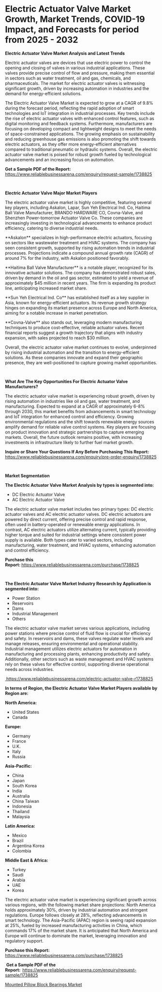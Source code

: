 <p><h1>Electric Actuator Valve Market Growth, Market Trends, COVID-19 Impact, and Forecasts for period from 2025 - 2032</h1></p><p><strong>Electric Actuator Valve Market Analysis and Latest Trends</strong></p>
<p><p>Electric actuator valves are devices that use electric power to control the opening and closing of valves in various industrial applications. These valves provide precise control of flow and pressure, making them essential in sectors such as water treatment, oil and gas, chemicals, and pharmaceuticals. The market for electric actuator valves is witnessing significant growth, driven by increasing automation in industries and the demand for energy-efficient solutions.</p><p>The Electric Actuator Valve Market is expected to grow at a CAGR of 9.8% during the forecast period, reflecting the rapid adoption of smart technologies and IoT integration in industrial processes. Key trends include the rise of electric actuator valves with enhanced control features, such as digital monitoring and feedback systems. Furthermore, manufacturers are focusing on developing compact and lightweight designs to meet the needs of space-constrained applications. The growing emphasis on sustainability and reducing greenhouse gas emissions is also promoting the shift towards electric actuators, as they offer more energy-efficient alternatives compared to traditional pneumatic or hydraulic systems. Overall, the electric actuator valve market is poised for robust growth fueled by technological advancements and an increasing focus on automation.</p></p>
<p><strong>Get a Sample PDF of the Report:&nbsp;</strong> <a href="https://www.reliablebusinessarena.com/enquiry/request-sample/1738825?utm_campaign=2301&utm_medium=2&utm_source=Github&utm_content=ia&utm_term=22022025&utm_id=electric-actuator-valve">https://www.reliablebusinessarena.com/enquiry/request-sample/1738825</a></p>
<p>&nbsp;</p>
<p><strong>Electric Actuator Valve Major Market Players</strong></p>
<p><p>The electric actuator valve market is highly competitive, featuring several key players, including Askalon, Lapar, Sun Yeh Electrical Ind. Co, Haitima Ball Valve Manufacturer, BRANDO HARDWARE CO, Covna-Valve, and Shenzhen Power-tomorrow Actuator Valve Co. These companies are increasingly investing in technological advancements to enhance product efficiency, catering to diverse industrial needs.</p><p>**Askalon** specializes in high-performance electric actuators, focusing on sectors like wastewater treatment and HVAC systems. The company has seen consistent growth, supported by rising automation trends in industrial processes. Projections indicate a compound annual growth rate (CAGR) of around 7% for the industry, with Askalon positioned favorably.</p><p>**Haitima Ball Valve Manufacturer** is a notable player, recognized for its innovative actuator solutions. The company has demonstrated robust sales, driven by demand in the oil and gas sector, estimated to yield a revenue of approximately $45 million in recent years. The firm is expanding its product line, anticipating increased market share.</p><p>**Sun Yeh Electrical Ind. Co** has established itself as a key supplier in Asia, known for energy-efficient actuators. Its revenue growth strategy hinges on expanding its market presence across Europe and North America, aiming for a notable increase in market penetration.</p><p>**Covna-Valve** also stands out, leveraging modern manufacturing techniques to produce cost-effective, reliable actuator valves. Recent financial reports suggest a growth trajectory that aligns with industry expansion, with sales projected to reach $30 million.</p><p>Overall, the electric actuator valve market continues to evolve, underpinned by rising industrial automation and the transition to energy-efficient solutions. As these companies innovate and expand their geographic presence, they are well-positioned to capture growing market opportunities.</p></p>
<p>&nbsp;</p>
<p><strong>What Are The Key Opportunities For Electric Actuator Valve Manufacturers?</strong></p>
<p><p>The electric actuator valve market is experiencing robust growth, driven by rising automation in industries like oil and gas, water treatment, and manufacturing. Expected to expand at a CAGR of approximately 6-8% through 2030, this market benefits from advancements in smart technology and IoT integration for enhanced control and efficiency. Growing environmental regulations and the shift towards renewable energy sources amplify demand for reliable valve control systems. Key players are focusing on product innovation and strategic partnerships to capture emerging markets. Overall, the future outlook remains positive, with increasing investments in infrastructure likely to further fuel market growth.</p></p>
<p><strong>Inquire or Share Your Questions If Any Before Purchasing This Report:</strong> <a href="https://www.reliablebusinessarena.com/enquiry/pre-order-enquiry/1738825?utm_campaign=2301&utm_medium=2&utm_source=Github&utm_content=ia&utm_term=22022025&utm_id=electric-actuator-valve">https://www.reliablebusinessarena.com/enquiry/pre-order-enquiry/1738825</a></p>
<p>&nbsp;</p>
<p><strong>Market Segmentation</strong></p>
<p><strong>The Electric Actuator Valve Market Analysis by types is segmented into:</strong></p>
<p><ul><li>DC Electric Actuator Valve</li><li>AC Electric Actuator Valve</li></ul></p>
<p><p>The electric actuator valve market includes two primary types: DC electric actuator valves and AC electric actuator valves. DC electric actuators are powered by direct current, offering precise control and rapid response, often used in battery-operated or renewable energy applications. In contrast, AC electric actuators utilize alternating current, typically providing higher torque and suited for industrial settings where consistent power supply is available. Both types cater to varied sectors, including manufacturing, water treatment, and HVAC systems, enhancing automation and control efficiency.</p></p>
<p><strong>Purchase this Report:&nbsp;</strong><a href="https://www.reliablebusinessarena.com/purchase/1738825?utm_campaign=2301&utm_medium=2&utm_source=Github&utm_content=ia&utm_term=22022025&utm_id=electric-actuator-valve">https://www.reliablebusinessarena.com/purchase/1738825</a></p>
<p>&nbsp;</p>
<p><strong>The Electric Actuator Valve Market Industry Research by Application is segmented into:</strong></p>
<p><ul><li>Power Station</li><li>Reservoirs</li><li>Dams</li><li>Industrial Management</li><li>Others</li></ul></p>
<p><p>The electric actuator valve market serves various applications, including power stations where precise control of fluid flow is crucial for efficiency and safety. In reservoirs and dams, these valves regulate water levels and manage releases, ensuring environmental and operational stability. Industrial management utilizes electric actuators for automation in manufacturing and processing plants, enhancing productivity and safety. Additionally, other sectors such as waste management and HVAC systems rely on these valves for effective control, supporting diverse operational needs across industries.</p></p>
<p><a href="https://www.reliablebusinessarena.com/electric-actuator-valve-r1738825?utm_campaign=2301&utm_medium=2&utm_source=Github&utm_content=ia&utm_term=22022025&utm_id=electric-actuator-valve">&nbsp;https://www.reliablebusinessarena.com/electric-actuator-valve-r1738825</a></p>
<p><strong>In terms of Region, the Electric Actuator Valve Market Players available by Region are:</strong></p>
<p>
    <p> <strong> North America: </strong>
        <ul>
            <li>United States</li>
            <li>Canada</li>
        </ul>
        </p> 
    <p> <strong> Europe: </strong>
        <ul>
            <li>Germany</li>
            <li>France</li>
            <li>U.K.</li>
            <li>Italy</li>
            <li>Russia</li>
        </ul>
        </p> 
    <p> <strong> Asia-Pacific: </strong>
        <ul>
            <li>China</li>
            <li>Japan</li>
            <li>South Korea</li>
            <li>India</li>
            <li>Australia</li>
            <li>China Taiwan</li>
            <li>Indonesia</li>
            <li>Thailand</li>
            <li>Malaysia</li>
        </ul>
        </p> 
    <p> <strong> Latin America: </strong>
        <ul>
            <li>Mexico</li>
            <li>Brazil</li>
            <li>Argentina Korea</li>
            <li>Colombia</li>
        </ul>
        </p> 
    <p> <strong> Middle East & Africa: </strong>
        <ul>
            <li>Turkey</li>
            <li>Saudi</li>
            <li>Arabia</li>
            <li>UAE</li>
            <li>Korea</li>
        </ul>
    </p>
    </p>
<p><p>The electric actuator valve market is experiencing significant growth across various regions, with the following market share projections: North America holds approximately 30%, driven by industrial automation and stringent regulations. Europe follows closely at 28%, reflecting advancements in smart technology. The Asia-Pacific (APAC) region is seeing rapid expansion at 25%, fueled by increased manufacturing activities in China, which commands 17% of the market share. It is anticipated that North America and Europe will continue to dominate the market, leveraging innovation and regulatory support.</p></p>
<p><strong>Purchase this Report: </strong><a href="https://www.reliablebusinessarena.com/purchase/1738825?utm_campaign=2301&utm_medium=2&utm_source=Github&utm_content=ia&utm_term=22022025&utm_id=electric-actuator-valve">https://www.reliablebusinessarena.com/purchase/1738825</a></p>
<p>&nbsp;<strong>Get a Sample PDF of the Report:&nbsp;&nbsp;</strong><a href="https://www.reliablebusinessarena.com/enquiry/request-sample/1738825?utm_campaign=2301&utm_medium=2&utm_source=Github&utm_content=ia&utm_term=22022025&utm_id=electric-actuator-valve">https://www.reliablebusinessarena.com/enquiry/request-sample/1738825</a></p>
<p><strong></strong></p>
<p><p><a href="https://github.com/sholympia197070/Market-Research-Report-List-1/blob/main/mounted-pillow-block-bearings-market.md?utm_campaign=2301&utm_medium=2&utm_source=Github&utm_content=ia&utm_term=22022025&utm_id=electric-actuator-valve">Mounted Pillow Block Bearings Market</a></p></p>